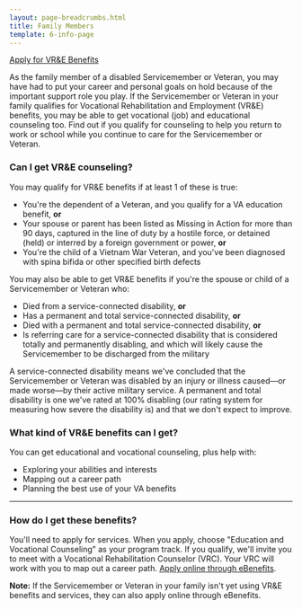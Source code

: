 ```yaml
---
layout: page-breadcrumbs.html
title: Family Members
template: 6-info-page
---
```


<div class="action-bar">
  <div class="row">
    <div class="small-12 columns">
      <a class="usa-button-primary va-button-primary" href="/vocational-rehab-and-employment/apply-vre/">Apply for VR&amp;E Benefits</a>
    </div>
  </div>
</div>

<div class="va-introtext">

As the family member of a disabled Servicemember or Veteran, you may have had to put your career and personal goals on hold because of the important support role you play. If the Servicemember or Veteran in your family qualifies for Vocational Rehabilitation and Employment (VR&amp;E) benefits, you may be able to get vocational (job) and educational counseling too. Find out if you qualify for counseling to help you return to work or school while you continue to care for the Servicemember or Veteran.

</div>

<div class="feature">

### Can I get VR&amp;E counseling?

You may qualify for VR&amp;E benefits if at least 1 of these is true:

- You're the dependent of a Veteran, and you qualify for a VA education benefit, **or**
- Your spouse or parent has been listed as Missing in Action for more than 90 days, captured in the line of duty by a hostile force, or detained (held) or interred by a foreign government or power, **or**
- You're the child of a Vietnam War Veteran, and you've been diagnosed with spina bifida or other specified birth defects

You may also be able to get VR&amp;E benefits if you're the spouse or child of a Servicemember or Veteran who:

- Died from a service-connected disability, **or**
- Has a permanent and total service-connected disability, **or**
- Died with a permanent and total service-connected disability, **or**
- Is referring care for a service-connected disability that is considered totally and permanently disabling, and which will likely cause the Servicemember to be discharged from the military

A service-connected disability means we've concluded that the Servicemember or Veteran was disabled by an injury or illness caused—or made worse—by their active military service. A permanent and total disability is one we've rated at 100% disabling (our rating system for measuring how severe the disability is) and that we don't expect to improve.

</div>

### What kind of VR&amp;E benefits can I get?

You can get educational and vocational counseling, plus help with:
 
- Exploring your abilities and interests
- Mapping out a career path
- Planning the best use of your VA benefits

<hr>

### How do I get these benefits?

You'll need to apply for services. When you apply, choose "Education and Vocational Counseling" as your program track. If you qualify, we'll invite you to meet with a Vocational Rehabilitation Counselor (VRC). Your VRC will work with you to map out a career path. [Apply online through eBenefits](https://www.ebenefits.va.gov/ebenefits/about/feature?feature=vocational-rehabilitation-and-employment).

**Note:** If the Servicemember or Veteran in your family isn't yet using VR&amp;E benefits and services, they can also apply online through eBenefits.
